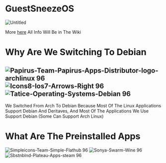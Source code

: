 # GuestSneezeOS
![Untitled](https://github.com/GuestSneezeOS/GuestSneezeOS/assets/163439609/3d95216c-5582-4275-8b21-9e35d37f6ed9)

More [here](https://guestsneezeos.github.io)
All Info Will Be in The Wiki

# Why Are We Switching To Debian
![Papirus-Team-Papirus-Apps-Distributor-logo-archlinux 96](https://github.com/GuestSneezeOS/GuestSneezeOSArchive/assets/163439609/36faa4d9-7c6f-4b6a-8048-c91e885f5030)
![Icons8-Ios7-Arrows-Right 96](https://github.com/GuestSneezeOS/GuestSneezeOSArchive/assets/163439609/227cfd2f-d339-4bc3-a0e0-5c6d558df853)
![Tatice-Operating-Systems-Debian 96](https://github.com/GuestSneezeOS/GuestSneezeOSArchive/assets/163439609/06e2bfeb-5740-4b6d-95ff-98b4a37214da) 
-
We Switched From Arch To Debian Because Most Of The Linux Applications Support Debian And Deritaves, And Most Of The Applications We Use Support Debian (Some Can Support Arch Linux) 

# What Are The Preinstalled Apps 

![Simpleicons-Team-Simple-Flathub 96](https://github.com/GuestSneezeOS/GuestSneezeOSArchive/assets/163439609/1e1b3ef8-d3fc-404e-9b5b-591c7f6eb1ee)
![Sonya-Swarm-Wine 96](https://github.com/GuestSneezeOS/GuestSneezeOSArchive/assets/163439609/2100adb5-0e36-497f-84ac-a06e073355ab)![Sbstnblnd-Plateau-Apps-steam 96](https://github.com/GuestSneezeOS/GuestSneezeOSArchive/assets/163439609/7b0f60f6-ca63-4b3e-b774-fbc8649b2cca)




